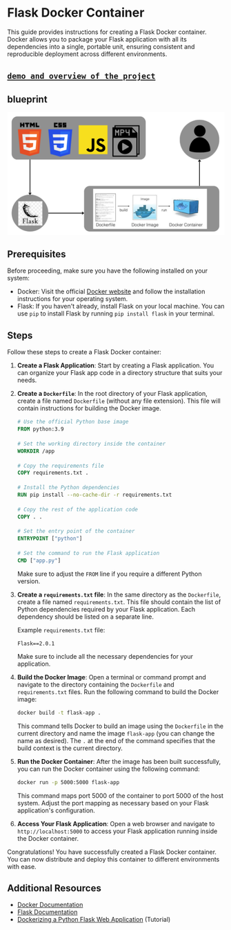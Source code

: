 # Flask Docker Container

This guide provides instructions for creating a Flask Docker container. Docker allows you to package your Flask application with all its dependencies into a single, portable unit, ensuring consistent and reproducible deployment across different environments.


## [`demo and overview of the project`](https://youtu.be/ScJiWQgJ6Ww)

## blueprint

  <img src="Untitled design.png" alt="mindmap"/>

## Prerequisites

Before proceeding, make sure you have the following installed on your system:

- Docker: Visit the official [Docker website](https://www.docker.com/) and follow the installation instructions for your operating system.
- Flask: If you haven't already, install Flask on your local machine. You can use `pip` to install Flask by running `pip install flask` in your terminal.

## Steps

Follow these steps to create a Flask Docker container:

1. **Create a Flask Application**: Start by creating a Flask application. You can organize your Flask app code in a directory structure that suits your needs.

2. **Create a `Dockerfile`**: In the root directory of your Flask application, create a file named `Dockerfile` (without any file extension). This file will contain instructions for building the Docker image.

   ```Dockerfile
   # Use the official Python base image
   FROM python:3.9
   
   # Set the working directory inside the container
   WORKDIR /app
   
   # Copy the requirements file
   COPY requirements.txt .
   
   # Install the Python dependencies
   RUN pip install --no-cache-dir -r requirements.txt
   
   # Copy the rest of the application code
   COPY . .
   
   # Set the entry point of the container
   ENTRYPOINT ["python"]
   
   # Set the command to run the Flask application
   CMD ["app.py"]
   ```

   Make sure to adjust the `FROM` line if you require a different Python version.

3. **Create a `requirements.txt` file**: In the same directory as the `Dockerfile`, create a file named `requirements.txt`. This file should contain the list of Python dependencies required by your Flask application. Each dependency should be listed on a separate line.

   Example `requirements.txt` file:
   ```
   Flask==2.0.1
   ```

   Make sure to include all the necessary dependencies for your application.

4. **Build the Docker Image**: Open a terminal or command prompt and navigate to the directory containing the `Dockerfile` and `requirements.txt` files. Run the following command to build the Docker image:

   ```bash
   docker build -t flask-app .
   ```

   This command tells Docker to build an image using the `Dockerfile` in the current directory and name the image `flask-app` (you can change the name as desired). The `.` at the end of the command specifies that the build context is the current directory.

5. **Run the Docker Container**: After the image has been built successfully, you can run the Docker container using the following command:

   ```bash
   docker run -p 5000:5000 flask-app
   ```

   This command maps port 5000 of the container to port 5000 of the host system. Adjust the port mapping as necessary based on your Flask application's configuration.

6. **Access Your Flask Application**: Open a web browser and navigate to `http://localhost:5000` to access your Flask application running inside the Docker container.

Congratulations! You have successfully created a Flask Docker container. You can now distribute and deploy this container to different environments with ease.

## Additional Resources

- [Docker Documentation](https://docs.docker.com/)
- [Flask Documentation](https://flask.palletsprojects.com/)
- [Dockerizing a Python Flask Web Application](https://runnable.com/docker/python/dockerize-your-python-application) (Tutorial)
